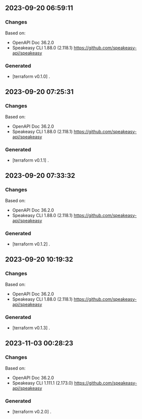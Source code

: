 

## 2023-09-20 06:59:11
### Changes
Based on:
- OpenAPI Doc 36.2.0 
- Speakeasy CLI 1.88.0 (2.118.1) https://github.com/speakeasy-api/speakeasy
### Generated
- [terraform v0.1.0] .

## 2023-09-20 07:25:31
### Changes
Based on:
- OpenAPI Doc 36.2.0 
- Speakeasy CLI 1.88.0 (2.118.1) https://github.com/speakeasy-api/speakeasy
### Generated
- [terraform v0.1.1] .

## 2023-09-20 07:33:32
### Changes
Based on:
- OpenAPI Doc 36.2.0 
- Speakeasy CLI 1.88.0 (2.118.1) https://github.com/speakeasy-api/speakeasy
### Generated
- [terraform v0.1.2] .

## 2023-09-20 10:19:32
### Changes
Based on:
- OpenAPI Doc 36.2.0 
- Speakeasy CLI 1.88.0 (2.118.1) https://github.com/speakeasy-api/speakeasy
### Generated
- [terraform v0.1.3] .

## 2023-11-03 00:28:23
### Changes
Based on:
- OpenAPI Doc 36.2.0 
- Speakeasy CLI 1.111.1 (2.173.0) https://github.com/speakeasy-api/speakeasy
### Generated
- [terraform v0.2.0] .